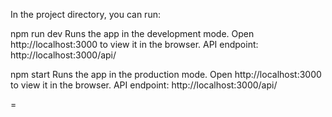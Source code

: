 In the project directory, you can run:

npm run dev
Runs the app in the development mode.
Open http://localhost:3000 to view it in the browser.
API endpoint: http://localhost:3000/api/

npm start
Runs the app in the production mode.
Open http://localhost:3000 to view it in the browser.
API endpoint: http://localhost:3000/api/

=
